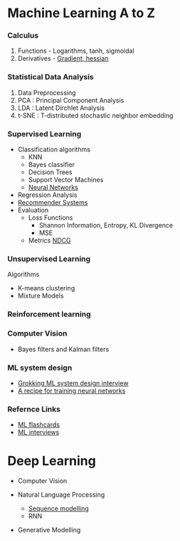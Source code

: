 # Machine Learning A to Z

### Calculus
1. Functions - Logarithms, tanh, sigmoidal
2. Derivatives - [Gradient, hessian](https://medium.com/@meisjoe8/difference-between-derivative-gradient-and-jacobian-3d0674494c62)

### Statistical Data Analysis
1. Data Preprocessing
2. PCA : Principal Component Analysis
3. LDA : Latent Dirchlet Analysis
4. t-SNE : T-distributed stochastic neighbor embedding 

### Supervised Learning
- Classification algorithms
    - KNN
    - Bayes classifier
    - Decision Trees
    - Support Vector Machines
    - [Neural Networks](https://github.com/JyotsnaT/Machine-Learning-fundamentals/blob/4163dec73add7e668718fa87a2c1c31fb47f3959/NN/Neural%20Network%20Basics.md)
- Regression Analysis
- [Recommender Systems](https://github.com/JyotsnaT/ML-interviews/blob/1effd3c013ba75a38cbbe23d4a79dc34e1e24594/ML%20system%20design/Recommender%20systems.md)
- Evaluation
    - Loss Functions
        - Shannon Information, Entropy, KL Divergence
        - MSE
    - Metrics [NDCG](https://github.com/JyotsnaT/ML-interviews/blob/1effd3c013ba75a38cbbe23d4a79dc34e1e24594/ML%20system%20design/ML%20system%20design%20cases.md)
 
### Unsupervised Learning
Algorithms 
- K-means clustering
- Mixture Models

### Reinforcement learning

### Computer Vision
- Bayes filters and Kalman filters

### ML system design
- [Grokking ML system design interview](https://github.com/JyotsnaT/ML-interviews/blob/1effd3c013ba75a38cbbe23d4a79dc34e1e24594/ML%20system%20design/Grokking%20the%20ML%20interview.md)
- [A recipe for training neural networks](https://karpathy.github.io/2019/04/25/recipe/)

### Refernce Links
- [ML flashcards](https://github.com/b7leung/MLE-Flashcards/blob/cffad70b1350a88384f292852690cbcf98e36e26/2%20Machine%20Learning%20General.pdf)
- [ML interviews](https://github.com/khangich/machine-learning-interview?tab=readme-ov-file)
  

# Deep Learning

- Computer Vision

- Natural Language Processing
    - [Sequence modelling](https://github.com/JyotsnaT/jyotsna.github.io/blob/7a170cc1f00c947eb3b881c0fa8a7f98239ad74b/summaries/RNN.md)
    - RNN 

- Generative Modelling
